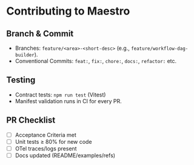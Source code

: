 # Contributing to Maestro

## Branch & Commit

- Branches: `feature/<area>-<short-desc>` (e.g., `feature/workflow-dag-builder`).
- Conventional Commits: `feat:`, `fix:`, `chore:`, `docs:`, `refactor:` etc.

## Testing

- Contract tests: `npm run test` (Vitest)
- Manifest validation runs in CI for every PR.

## PR Checklist

- [ ] Acceptance Criteria met
- [ ] Unit tests ≥ 80% for new code
- [ ] OTel traces/logs present
- [ ] Docs updated (README/examples/refs)
